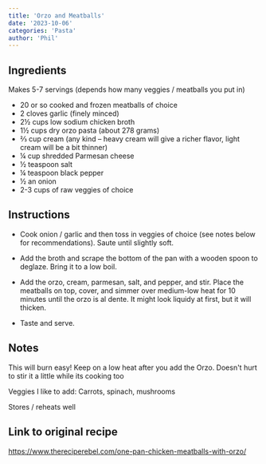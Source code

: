 ```yaml
---
title: 'Orzo and Meatballs'
date: '2023-10-06'
categories: 'Pasta'
author: 'Phil'
---
```


## Ingredients 

Makes 5-7 servings (depends how many veggies / meatballs you put in)

-   20 or so cooked and frozen meatballs of choice
-   2  cloves  garlic  (finely minced)
-   2½  cups  low sodium chicken broth
-   1½  cups  dry orzo pasta  (about 278 grams)
-   ⅔  cup  cream  (any kind – heavy cream will give a richer flavor, light cream will be a bit thinner)
-   ¼  cup  shredded Parmesan cheese
-   ½  teaspoon  salt
-   ¼  teaspoon  black pepper
- ½ an onion
- 2-3 cups of raw veggies of choice

## Instructions
-  Cook onion / garlic and then toss in veggies of choice (see notes below for recommendations). Saute until slightly soft. 
    
-   Add the broth and scrape the bottom of the pan with a wooden spoon to deglaze. Bring it to a low boil.
    
-   Add the orzo, cream, parmesan, salt, and pepper, and stir. Place the meatballs on top, cover, and simmer over medium-low heat for 10 minutes until the orzo is al dente. It might look liquidy at first, but it will thicken.
    
-   Taste and serve.

## Notes

This will burn easy! Keep on a low heat after you add the Orzo. Doesn't hurt to stir it a little while its cooking too

Veggies I like to add: Carrots, spinach, mushrooms

Stores / reheats well

## Link to original recipe
https://www.thereciperebel.com/one-pan-chicken-meatballs-with-orzo/
